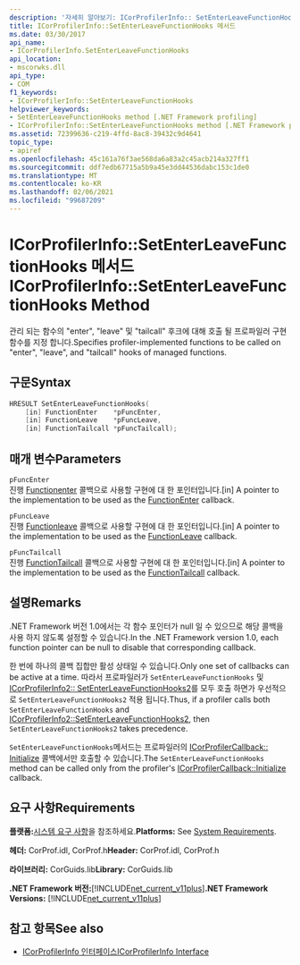 ```yaml
---
description: '자세히 알아보기: ICorProfilerInfo:: SetEnterLeaveFunctionHooks 메서드'
title: ICorProfilerInfo::SetEnterLeaveFunctionHooks 메서드
ms.date: 03/30/2017
api_name:
- ICorProfilerInfo.SetEnterLeaveFunctionHooks
api_location:
- mscorwks.dll
api_type:
- COM
f1_keywords:
- ICorProfilerInfo::SetEnterLeaveFunctionHooks
helpviewer_keywords:
- SetEnterLeaveFunctionHooks method [.NET Framework profiling]
- ICorProfilerInfo::SetEnterLeaveFunctionHooks method [.NET Framework profiling]
ms.assetid: 72399636-c219-4ffd-8ac8-39432c9d4641
topic_type:
- apiref
ms.openlocfilehash: 45c161a76f3ae568da6a83a2c45acb214a327ff1
ms.sourcegitcommit: ddf7edb67715a5b9a45e3dd44536dabc153c1de0
ms.translationtype: MT
ms.contentlocale: ko-KR
ms.lasthandoff: 02/06/2021
ms.locfileid: "99687209"
---
```

# <a name="icorprofilerinfosetenterleavefunctionhooks-method"></a><span data-ttu-id="4247c-103">ICorProfilerInfo::SetEnterLeaveFunctionHooks 메서드</span><span class="sxs-lookup"><span data-stu-id="4247c-103">ICorProfilerInfo::SetEnterLeaveFunctionHooks Method</span></span>

<span data-ttu-id="4247c-104">관리 되는 함수의 "enter", "leave" 및 "tailcall" 후크에 대해 호출 될 프로파일러 구현 함수를 지정 합니다.</span><span class="sxs-lookup"><span data-stu-id="4247c-104">Specifies profiler-implemented functions to be called on "enter", "leave", and "tailcall" hooks of managed functions.</span></span>  
  
## <a name="syntax"></a><span data-ttu-id="4247c-105">구문</span><span class="sxs-lookup"><span data-stu-id="4247c-105">Syntax</span></span>  
  
```cpp  
HRESULT SetEnterLeaveFunctionHooks(  
    [in] FunctionEnter    *pFuncEnter,  
    [in] FunctionLeave    *pFuncLeave,  
    [in] FunctionTailcall *pFuncTailcall);  
```  
  
## <a name="parameters"></a><span data-ttu-id="4247c-106">매개 변수</span><span class="sxs-lookup"><span data-stu-id="4247c-106">Parameters</span></span>  

 `pFuncEnter`  
 <span data-ttu-id="4247c-107">진행 [Functionenter](functionenter-function.md) 콜백으로 사용할 구현에 대 한 포인터입니다.</span><span class="sxs-lookup"><span data-stu-id="4247c-107">[in] A pointer to the implementation to be used as the [FunctionEnter](functionenter-function.md) callback.</span></span>  
  
 `pFuncLeave`  
 <span data-ttu-id="4247c-108">진행 [Functionleave](functionleave-function.md) 콜백으로 사용할 구현에 대 한 포인터입니다.</span><span class="sxs-lookup"><span data-stu-id="4247c-108">[in] A pointer to the implementation to be used as the [FunctionLeave](functionleave-function.md) callback.</span></span>  
  
 `pFuncTailcall`  
 <span data-ttu-id="4247c-109">진행 [FunctionTailcall](functiontailcall-function.md) 콜백으로 사용할 구현에 대 한 포인터입니다.</span><span class="sxs-lookup"><span data-stu-id="4247c-109">[in] A pointer to the implementation to be used as the [FunctionTailcall](functiontailcall-function.md) callback.</span></span>  
  
## <a name="remarks"></a><span data-ttu-id="4247c-110">설명</span><span class="sxs-lookup"><span data-stu-id="4247c-110">Remarks</span></span>  

 <span data-ttu-id="4247c-111">.NET Framework 버전 1.0에서는 각 함수 포인터가 null 일 수 있으므로 해당 콜백을 사용 하지 않도록 설정할 수 있습니다.</span><span class="sxs-lookup"><span data-stu-id="4247c-111">In the .NET Framework version 1.0, each function pointer can be null to disable that corresponding callback.</span></span>  
  
 <span data-ttu-id="4247c-112">한 번에 하나의 콜백 집합만 활성 상태일 수 있습니다.</span><span class="sxs-lookup"><span data-stu-id="4247c-112">Only one set of callbacks can be active at a time.</span></span> <span data-ttu-id="4247c-113">따라서 프로파일러가 `SetEnterLeaveFunctionHooks` 및 [ICorProfilerInfo2:: SetEnterLeaveFunctionHooks2](icorprofilerinfo2-setenterleavefunctionhooks2-method.md)를 모두 호출 하면가 우선적으로 `SetEnterLeaveFunctionHooks2` 적용 됩니다.</span><span class="sxs-lookup"><span data-stu-id="4247c-113">Thus, if a profiler calls both `SetEnterLeaveFunctionHooks` and [ICorProfilerInfo2::SetEnterLeaveFunctionHooks2](icorprofilerinfo2-setenterleavefunctionhooks2-method.md), then `SetEnterLeaveFunctionHooks2` takes precedence.</span></span>  
  
 <span data-ttu-id="4247c-114">`SetEnterLeaveFunctionHooks`메서드는 프로파일러의 [ICorProfilerCallback:: Initialize](icorprofilercallback-initialize-method.md) 콜백에서만 호출할 수 있습니다.</span><span class="sxs-lookup"><span data-stu-id="4247c-114">The `SetEnterLeaveFunctionHooks` method can be called only from the profiler's [ICorProfilerCallback::Initialize](icorprofilercallback-initialize-method.md) callback.</span></span>  
  
## <a name="requirements"></a><span data-ttu-id="4247c-115">요구 사항</span><span class="sxs-lookup"><span data-stu-id="4247c-115">Requirements</span></span>  

 <span data-ttu-id="4247c-116">**플랫폼:**[시스템 요구 사항](../../get-started/system-requirements.md)을 참조하세요.</span><span class="sxs-lookup"><span data-stu-id="4247c-116">**Platforms:** See [System Requirements](../../get-started/system-requirements.md).</span></span>  
  
 <span data-ttu-id="4247c-117">**헤더:** CorProf.idl, CorProf.h</span><span class="sxs-lookup"><span data-stu-id="4247c-117">**Header:** CorProf.idl, CorProf.h</span></span>  
  
 <span data-ttu-id="4247c-118">**라이브러리:** CorGuids.lib</span><span class="sxs-lookup"><span data-stu-id="4247c-118">**Library:** CorGuids.lib</span></span>  
  
 <span data-ttu-id="4247c-119">**.NET Framework 버전:**[!INCLUDE[net_current_v11plus](../../../../includes/net-current-v11plus-md.md)]</span><span class="sxs-lookup"><span data-stu-id="4247c-119">**.NET Framework Versions:** [!INCLUDE[net_current_v11plus](../../../../includes/net-current-v11plus-md.md)]</span></span>  
  
## <a name="see-also"></a><span data-ttu-id="4247c-120">참고 항목</span><span class="sxs-lookup"><span data-stu-id="4247c-120">See also</span></span>

- [<span data-ttu-id="4247c-121">ICorProfilerInfo 인터페이스</span><span class="sxs-lookup"><span data-stu-id="4247c-121">ICorProfilerInfo Interface</span></span>](icorprofilerinfo-interface.md)
